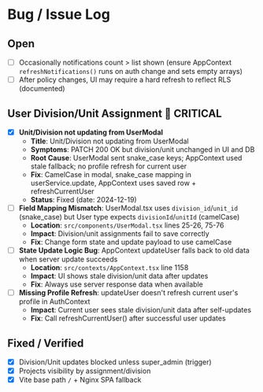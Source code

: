 # Bug / Issue Log

## Open
- [ ] Occasionally notifications count > list shown (ensure AppContext `refreshNotifications()` runs on auth change and sets empty arrays)
- [ ] After policy changes, UI may require a hard refresh to reflect RLS (documented)

## User Division/Unit Assignment 🚨 CRITICAL
- [x] **Unit/Division not updating from UserModal**
  - **Title**: Unit/Division not updating from UserModal
  - **Symptoms**: PATCH 200 OK but division/unit unchanged in UI and DB
  - **Root Cause**: UserModal sent snake_case keys; AppContext used stale fallback; no profile refresh for current user
  - **Fix**: CamelCase in modal, snake_case mapping in userService.update, AppContext uses saved row + refreshCurrentUser
  - **Status**: Fixed (date: 2024-12-19)
- [ ] **Field Mapping Mismatch**: UserModal.tsx uses `division_id`/`unit_id` (snake_case) but User type expects `divisionId`/`unitId` (camelCase)
  - **Location**: `src/components/UserModal.tsx` lines 25-26, 75-76
  - **Impact**: Division/unit assignments fail to save correctly
  - **Fix**: Change form state and update payload to use camelCase
- [ ] **State Update Logic Bug**: AppContext updateUser falls back to old data when server update succeeds
  - **Location**: `src/contexts/AppContext.tsx` line 1158
  - **Impact**: UI shows stale division/unit data after updates
  - **Fix**: Always use server response data when available
- [ ] **Missing Profile Refresh**: updateUser doesn't refresh current user's profile in AuthContext
  - **Impact**: Current user sees stale division/unit data after self-updates
  - **Fix**: Call refreshCurrentUser() after successful user updates

## Fixed / Verified
- [x] Division/Unit updates blocked unless super_admin (trigger)
- [x] Projects visibility by assignment/division
- [x] Vite base path `/` + Nginx SPA fallback